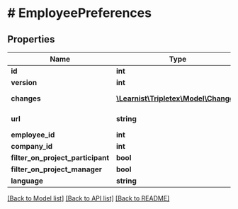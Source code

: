 # # EmployeePreferences

## Properties

Name | Type | Description | Notes
------------ | ------------- | ------------- | -------------
**id** | **int** |  |
**version** | **int** |  | [optional]
**changes** | [**\Learnist\Tripletex\Model\Change[]**](Change.md) |  | [optional] [readonly]
**url** | **string** |  | [optional] [readonly]
**employee_id** | **int** |  | [optional]
**company_id** | **int** |  | [optional]
**filter_on_project_participant** | **bool** |  | [optional]
**filter_on_project_manager** | **bool** |  | [optional]
**language** | **string** |  | [optional]

[[Back to Model list]](../../README.md#models) [[Back to API list]](../../README.md#endpoints) [[Back to README]](../../README.md)
